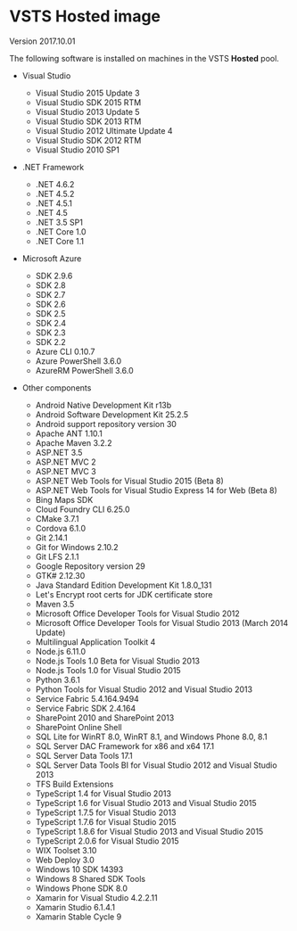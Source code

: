 # VSTS Hosted image

Version 2017.10.01

The following software is installed on machines in the VSTS **Hosted** pool.

* Visual Studio
  - Visual Studio 2015 Update 3
  - Visual Studio SDK 2015 RTM
  - Visual Studio 2013 Update 5
  - Visual Studio SDK 2013 RTM
  - Visual Studio 2012 Ultimate Update 4
  - Visual Studio SDK 2012 RTM
  - Visual Studio 2010 SP1

* .NET Framework
  - .NET 4.6.2
  - .NET 4.5.2
  - .NET 4.5.1
  - .NET 4.5
  - .NET 3.5 SP1
  - .NET Core 1.0
  - .NET Core 1.1

* Microsoft Azure
  - SDK 2.9.6
  - SDK 2.8
  - SDK 2.7
  - SDK 2.6
  - SDK 2.5
  - SDK 2.4
  - SDK 2.3
  - SDK 2.2
  - Azure CLI 0.10.7
  - Azure PowerShell 3.6.0
  - AzureRM PowerShell 3.6.0

* Other components
  - Android Native Development Kit r13b
  - Android Software Development Kit 25.2.5
  - Android support repository version 30
  - Apache ANT 1.10.1
  - Apache Maven 3.2.2
  - ASP.NET 3.5
  - ASP.NET MVC 2
  - ASP.NET MVC 3
  - ASP.NET Web Tools for Visual Studio 2015 (Beta 8)
  - ASP.NET Web Tools for Visual Studio Express 14 for Web (Beta 8)
  - Bing Maps SDK
  - Cloud Foundry CLI 6.25.0
  - CMake 3.7.1
  - Cordova 6.1.0
  - Git 2.14.1
  - Git for Windows 2.10.2
  - Git LFS 2.1.1
  - Google Repository version 29
  - GTK# 2.12.30
  - Java Standard Edition Development Kit 1.8.0_131
  - Let's Encrypt root certs for JDK certificate store
  - Maven 3.5
  - Microsoft Office Developer Tools for Visual Studio 2012
  - Microsoft Office Developer Tools for Visual Studio 2013 (March 2014 Update)
  - Multilingual Application Toolkit 4
  - Node.js 6.11.0
  - Node.js Tools 1.0 Beta for Visual Studio 2013
  - Node.js Tools 1.0 for Visual Studio 2015
  - Python 3.6.1
  - Python Tools for Visual Studio 2012 and Visual Studio 2013
  - Service Fabric 5.4.164.9494
  - Service Fabric SDK 2.4.164
  - SharePoint 2010 and SharePoint 2013
  - SharePoint Online Shell
  - SQL Lite for WinRT 8.0, WinRT 8.1, and Windows Phone 8.0, 8.1
  - SQL Server DAC Framework for x86 and x64 17.1
  - SQL Server Data Tools 17.1
  - SQL Server Data Tools BI for Visual Studio 2012 and Visual Studio 2013
  - TFS Build Extensions
  - TypeScript 1.4 for Visual Studio 2013
  - TypeScript 1.6 for Visual Studio 2013 and Visual Studio 2015
  - TypeScript 1.7.5 for Visual Studio 2013
  - TypeScript 1.7.6 for Visual Studio 2015
  - TypeScript 1.8.6 for Visual Studio 2013 and Visual Studio 2015
  - TypeScript 2.0.6 for Visual Studio 2015
  - WIX Toolset 3.10
  - Web Deploy 3.0
  - Windows 10 SDK 14393
  - Windows 8 Shared SDK Tools
  - Windows Phone SDK 8.0
  - Xamarin for Visual Studio 4.2.2.11
  - Xamarin Studio 6.1.4.1
  - Xamarin Stable Cycle 9
